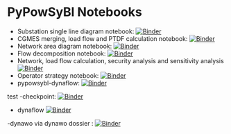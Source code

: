 # PyPowSyBl Notebooks

- Substation single line diagram notebook: [![Binder](https://mybinder.org/badge_logo.svg)](https://mybinder.org/v2/gh/sabera92/Notebook.git/main?labpath=single_line_diagram.ipynb)
- CGMES merging, load flow and PTDF calculation notebook: [![Binder](https://mybinder.org/badge_logo.svg)](https://mybinder.org/v2/gh/sabera92/Notebook.git/main?labpath=cgmes.ipynb)
- Network area diagram notebook: [![Binder](https://mybinder.org/badge_logo.svg)](https://mybinder.org/v2/gh/sabera92/Notebook.git/main?labpath=network_area_diagram.ipynb)
- Flow decomposition notebook: [![Binder](https://mybinder.org/badge_logo.svg)](https://mybinder.org/v2/gh/sabera92/Notebook.git/main?labpath=flow_decomposition_visualization_demo.ipynb)
- Network, load flow calculation, security analysis and sensitivity analysis [![Binder](https://mybinder.org/badge_logo.svg)](https://mybinder.org/v2/gh/sabera92/Notebook.git/main?labpath=pypowsybl_lf_security_sensitivity_analysis.ipynb)
- Operator strategy notebook: [![Binder](https://mybinder.org/badge_logo.svg)](https://mybinder.org/v2/gh/sabera92/Notebook.git/main?labpath=operator_strategy.ipynb)
- pypowsybl-dynaflow: [![Binder](https://mybinder.org/badge_logo.svg)](https://mybinder.org/v2/gh/sabera92/Notebook.git/main?labpath=pypowsybl-dynaflow.ipynb)



test
-checkpoint: [![Binder](https://mybinder.org/badge_logo.svg)](https://mybinder.org/v2/gh/sabera92/Notebook.git/HEAD?labpath=.ipynb_checkpoints%2Fpypowsybl-dynaflow-checkpoint.ipynb)

- dynaflow [![Binder](https://mybinder.org/badge_logo.svg)](https://mybinder.org/v2/gh/sabera92/Notebook.git/HEAD?labpath=.ipynb_checkpoints%2Fpypowsybl-dynaflow.ipynb)

-dynawo via dynawo dossier : [![Binder](https://mybinder.org/badge_logo.svg)](https://mybinder.org/v2/gh/sabera92/Notebook/main?labpath=Dynawo%2Fpypowsybl-dynaflow.ipynb)